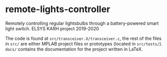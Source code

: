 # remote-lights-controller
Remotely controlling regular lightsbulbs through a battery-powered smart light switch. ELSYS KARH project 2019-2020

The code is found at `src/transceiver.X/transceiver.c`, the rest of the files in `src/` are either MPLAB project files or prototypes (located in `src/tests/`).
`docs/` contains the documentation for the project written in LaTeX.
